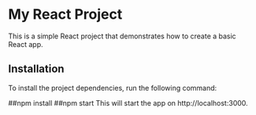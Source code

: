 # My React Project

This is a simple React project that demonstrates how to create a basic React app.

## Installation

To install the project dependencies, run the following command:


##npm install
##npm start
This will start the app on http://localhost:3000.
